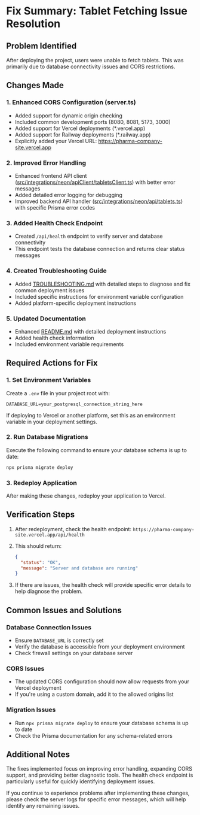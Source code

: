 # Fix Summary: Tablet Fetching Issue Resolution

## Problem Identified
After deploying the project, users were unable to fetch tablets. This was primarily due to database connectivity issues and CORS restrictions.

## Changes Made

### 1. Enhanced CORS Configuration (server.ts)
- Added support for dynamic origin checking
- Included common development ports (8080, 8081, 5173, 3000)
- Added support for Vercel deployments (*.vercel.app)
- Added support for Railway deployments (*.railway.app)
- Explicitly added your Vercel URL: https://pharma-company-site.vercel.app

### 2. Improved Error Handling
- Enhanced frontend API client ([src/integrations/neon/apiClient/tabletsClient.ts](file:///c:/Users/lavud/Downloads/prescribr-cloud-main/prescribr-cloud-main/src/integrations/neon/apiClient/tabletsClient.ts)) with better error messages
- Added detailed error logging for debugging
- Improved backend API handler ([src/integrations/neon/api/tablets.ts](file:///c:/Users/lavud/Downloads/prescribr-cloud-main/prescribr-cloud-main/src/integrations/neon/api/tablets.ts)) with specific Prisma error codes

### 3. Added Health Check Endpoint
- Created `/api/health` endpoint to verify server and database connectivity
- This endpoint tests the database connection and returns clear status messages

### 4. Created Troubleshooting Guide
- Added [TROUBLESHOOTING.md](file:///c:/Users/lavud/Downloads/prescribr-cloud-main/prescribr-cloud-main/TROUBLESHOOTING.md) with detailed steps to diagnose and fix common deployment issues
- Included specific instructions for environment variable configuration
- Added platform-specific deployment instructions

### 5. Updated Documentation
- Enhanced [README.md](file:///c:/Users/lavud/Downloads/prescribr-cloud-main/prescribr-cloud-main/README.md) with detailed deployment instructions
- Added health check information
- Included environment variable requirements

## Required Actions for Fix

### 1. Set Environment Variables
Create a `.env` file in your project root with:
```
DATABASE_URL=your_postgresql_connection_string_here
```

If deploying to Vercel or another platform, set this as an environment variable in your deployment settings.

### 2. Run Database Migrations
Execute the following command to ensure your database schema is up to date:
```bash
npx prisma migrate deploy
```

### 3. Redeploy Application
After making these changes, redeploy your application to Vercel.

## Verification Steps

1. After redeployment, check the health endpoint:
   `https://pharma-company-site.vercel.app/api/health`

2. This should return:
   ```json
   {
     "status": "OK",
     "message": "Server and database are running"
   }
   ```

3. If there are issues, the health check will provide specific error details to help diagnose the problem.

## Common Issues and Solutions

### Database Connection Issues
- Ensure `DATABASE_URL` is correctly set
- Verify the database is accessible from your deployment environment
- Check firewall settings on your database server

### CORS Issues
- The updated CORS configuration should now allow requests from your Vercel deployment
- If you're using a custom domain, add it to the allowed origins list

### Migration Issues
- Run `npx prisma migrate deploy` to ensure your database schema is up to date
- Check the Prisma documentation for any schema-related errors

## Additional Notes

The fixes implemented focus on improving error handling, expanding CORS support, and providing better diagnostic tools. The health check endpoint is particularly useful for quickly identifying deployment issues.

If you continue to experience problems after implementing these changes, please check the server logs for specific error messages, which will help identify any remaining issues.